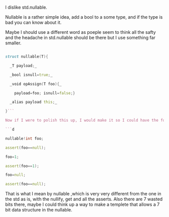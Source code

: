 
I dislike std.nullable.

Nullable is a rather simple idea, add a bool to a some type, and if the type is bad you can know about it.

Maybe I should use a different word as poeple seem to think all the safty and the headache in std.nullable should be there but I use something far smaller.

```d

struct nullable(T){

  _T payload;_

  _bool isnull=true;_

  _void opAssign(T foo){_

    payload=foo; isnull=false;}

  _alias payload this;_

}```

Now if I were to polish this up, I would make it so I could have the following syntax

```d

nullable!int foo;

assert(foo==null);

foo=1;

assert(foo==1);

foo=null;

assert(foo==null);

```

That is what I mean by nullable ,which is very very different from the one in the std as is, with the nullify, get and all the asserts. Also there are 7 wasted bits there, maybe I could think up a way to make a templete that allows a 7 bit data structure in the nullable.

